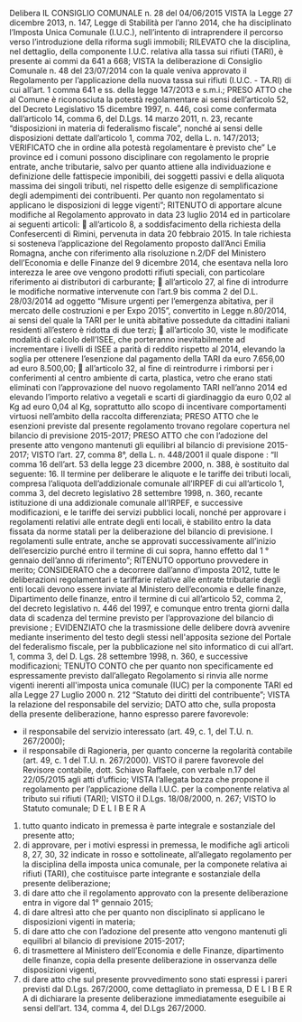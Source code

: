 Delibera IL CONSIGLIO COMUNALE n. 28 del 04/06/2015 
VISTA la Legge 27 dicembre 2013, n. 147, Legge di Stabilità per l’anno 2014, che ha disciplinato l’Imposta Unica Comunale (I.U.C.), nell’intento di intraprendere il percorso verso l’introduzione della riforma sugli immobili;
RILEVATO che la disciplina, nel dettaglio, della componente I.U.C. relativa alla tassa sui rifiuti (TARI), è presente ai commi da 641 a 668;
VISTA la deliberazione di Consiglio Comunale n. 48 del 23/07/2014 con la quale veniva approvato il Regolamento per l’applicazione della nuova tassa sui rifiuti (I.U.C. - TA.RI) di cui all’art. 1 comma 641 e ss. della legge 147/2013 e s.m.i.;
PRESO ATTO che al Comune è riconosciuta la potestà regolamentare ai sensi dell’articolo 52, del Decreto Legislativo 15 dicembre 1997, n. 446, così come confermata dall’articolo 14, comma 6, del D.Lgs. 14 marzo 2011, n. 23, recante “disposizioni in materia di federalismo fiscale”, nonché ai sensi delle disposizioni dettate dall’articolo 1, comma 702, della L. n. 147/2013;
VERIFICATO che in ordine alla potestà regolamentare è previsto che” Le province ed i comuni possono disciplinare con regolamento le proprie entrate, anche tributarie, salvo per quanto attiene alla individuazione e definizione delle fattispecie imponibili, dei soggetti passivi e della aliquota massima dei singoli tributi, nel rispetto delle esigenze di semplificazione degli adempimenti dei contribuenti. Per quanto non regolamentato si applicano le disposizioni di legge vigenti”;
RITENUTO di apportare alcune modifiche al Regolamento approvato in data 23 luglio 2014 ed in particolare ai seguenti articoli:
	all’articolo 8,  a soddisfacimento della  richiesta della Confesercenti di Rimini, pervenuta in data 20 febbraio 2015. In tale richiesta si sosteneva l’applicazione del Regolamento proposto dall’Anci Emilia Romagna, anche con riferimento alla risoluzione n.2/DF del Ministero dell’Economia e delle Finanze del 9 dicembre 2014, che esentava nella loro interezza le aree ove vengono prodotti rifiuti speciali, con particolare riferimento ai distributori di carburante;
	all’articolo 27, al fine di introdurre le modifiche normative intervenute con l’art.9 bis comma 2 del D.L. 28/03/2014 ad oggetto “Misure urgenti per l’emergenza abitativa, per il mercato delle costruzioni e per Expo 2015”, convertito  in Legge n.80/2014, ai sensi del quale la TARI per le unità abitative possedute da cittadini italiani residenti all’estero è ridotta di due terzi;
	all’articolo 30, viste le modificate modalità di calcolo dell’ISEE, che porteranno inevitabilmente ad incrementare i livelli di ISEE a parità di reddito rispetto al 2014, elevando la soglia per ottenere l’esenzione dal pagamento della TARI da euro 7.656,00 ad euro 8.500,00;
	all’articolo 32, al fine di reintrodurre i rimborsi per i conferimenti al centro ambiente di carta, plastica, vetro che erano stati eliminati con l’approvazione del nuovo regolamento TARI nell’anno 2014 ed elevando l’importo relativo a vegetali e scarti di giardinaggio da euro 0,02 al Kg ad euro 0,04 al Kg, soprattutto allo scopo di incentivare comportamenti virtuosi nell’ambito della raccolta differenziata;
PRESO ATTO che le esenzioni previste dal presente regolamento trovano regolare copertura nel bilancio di previsione 2015-2017;
PRESO ATTO che con l’adozione del presente atto vengono mantenuti gli equilibri al bilancio di previsione 2015-2017;
VISTO l’art. 27, comma 8°, della L. n. 448/2001 il quale dispone : “Il comma 16 dell’art. 53 della legge 23 dicembre 2000, n. 388, è sostituito dal seguente: 16. Il termine per deliberare le aliquote e le tariffe dei tributi locali, compresa l’aliquota dell’addizionale comunale all’IRPEF di cui all’articolo 1, comma 3, del decreto legislativo 28 settembre 1998, n. 360, recante istituzione di una addizionale comunale all’IRPEF, e successive modificazioni, e le tariffe dei servizi pubblici locali, nonché per approvare i regolamenti relativi alle entrate degli enti locali, è stabilito entro la data fissata da norme statali per la deliberazione del bilancio di previsione. I regolamenti sulle entrate, anche se approvati successivamente all’inizio dell’esercizio purché entro il termine di cui sopra, hanno effetto dal 1 ° gennaio dell’anno di riferimento”;
RITENUTO opportuno provvedere in merito;
CONSIDERATO che a decorrere dall’anno d’imposta 2012, tutte le deliberazioni regolamentari e tariffarie relative alle entrate tributarie degli enti locali devono essere inviate al Ministero dell’economia e delle finanze, Dipartimento delle finanze, entro il termine di cui all’articolo 52, comma 2, del decreto legislativo n. 446 del 1997, e comunque entro trenta giorni dalla data di scadenza del termine previsto per l’approvazione del bilancio di previsione ;
EVIDENZIATO che la trasmissione delle delibere dovrà avvenire mediante inserimento del testo degli stessi nell'apposita sezione del Portale del federalismo fiscale, per la pubblicazione nel sito informatico di cui all’art. 1, comma 3, del D. Lgs. 28 settembre 1998, n. 360, e successive modificazioni;
TENUTO CONTO che per quanto non specificamente ed espressamente previsto dall’allegato Regolamento si rinvia alle norme vigenti inerenti all'imposta unica comunale (IUC) per la componente TARI ed alla Legge 27 Luglio 2000 n. 212 “Statuto dei diritti del contribuente”;
VISTA la relazione del responsabile del servizio;
DATO atto che, sulla proposta della presente deliberazione, hanno espresso parere favorevole:
-	il responsabile del servizio interessato (art. 49, c. 1, del T.U. n. 267/2000);
-	il responsabile di Ragioneria, per quanto concerne la regolarità contabile (art. 49, c. 1 del T.U. n. 267/2000).
VISTO il parere favorevole del Revisore contabile, dott. Schiavo Raffaele, con verbale n.17 del 22/05/2015 agli atti d’ufficio;
VISTA l’allegata bozza che propone il regolamento per l’applicazione della I.U.C. per la componente relativa al tributo sui rifiuti (TARI);
VISTO il D.Lgs. 18/08/2000, n. 267; 
VISTO lo Statuto comunale;
D E L I B E R A
1)	tutto quanto indicato in premessa è parte integrale e sostanziale del presente atto;
2)	di approvare, per i motivi espressi in premessa, le modifiche agli articoli 8, 27, 30, 32 indicate in rosso e sottolineate, all’allegato regolamento per la disciplina della imposta unica comunale, per la componete relativa ai rifiuti (TARI), che costituisce parte integrante e sostanziale della presente deliberazione;
3)	di dare atto che il regolamento approvato con la presente deliberazione entra in vigore dal 1° gennaio 2015;
4)	di dare altresì atto che per quanto non disciplinato si applicano le disposizioni vigenti in materia;
5)	di dare atto che con l’adozione del presente atto vengono mantenuti gli equilibri al bilancio di previsione 2015-2017;
6)	di trasmettere al Ministero dell’Economia e delle Finanze, dipartimento delle finanze, copia della presente deliberazione in osservanza delle disposizioni vigenti,
7) di dare atto che sul presente provvedimento sono stati espressi i pareri previsti dal D.Lgs. 267/2000, come dettagliato in premessa,
D E L I B E R A
di dichiarare la presente deliberazione immediatamente eseguibile ai sensi dell’art. 134, comma 4, del D.Lgs 267/2000.
